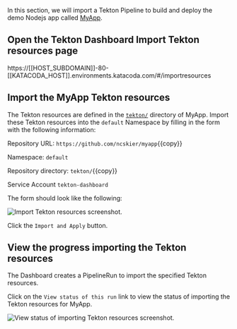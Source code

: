 In this section, we will import a Tekton Pipeline to build and deploy the
demo Nodejs app called [MyApp](https://github.com/ncskier/myapp).

## Open the Tekton Dashboard Import Tekton resources page

https://[[HOST_SUBDOMAIN]]-80-[[KATACODA_HOST]].environments.katacoda.com/#/importresources

## Import the MyApp Tekton resources

The Tekton resources are defined in the
[`tekton/`](https://github.com/ncskier/myapp/tree/master/tekton) directory of
MyApp. Import these Tekton resources into the `default` Namespace by
filling in the form with the following information:

Repository URL: `https://github.com/ncskier/myapp`{{copy}}

Namespace: `default`

Repository directory: `tekton/`{{copy}}

Service Account `tekton-dashboard`

The form should look like the following:

![Import Tekton resources screenshot.](https://raw.githubusercontent.com/ncskier/katacoda/master/tekton-dashboard/images/import-tekton-resources.png)

Click the `Import and Apply` button.

## View the progress importing the Tekton resources

The Dashboard creates a PipelineRun to import the specified Tekton resources.

Click on the `View status of this run` link to view the status of importing the
Tekton resources for MyApp.

![View status of importing Tekton resources screenshot.](https://raw.githubusercontent.com/ncskier/katacoda/master/tekton-dashboard/images/view-status-of-pipeline0.png)
